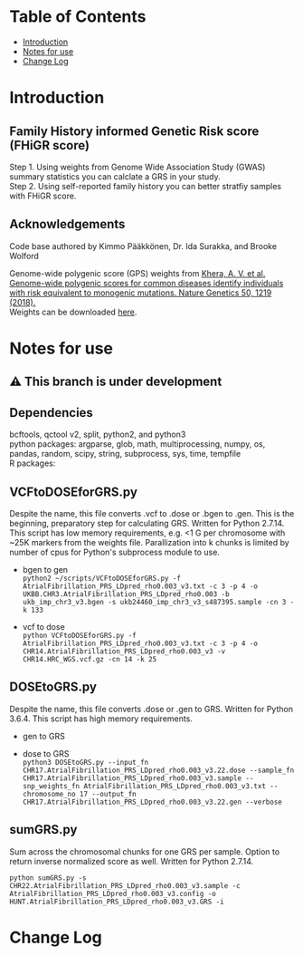 Table of Contents
=================

   * [Introduction](#introduction)
   * [Notes for use](#notes-for-use)
   * [Change Log](#change-log)


# Introduction

## Family History informed Genetic Risk score (FHiGR score)


Step 1. Using weights from Genome Wide Association Study (GWAS) summary statistics you can calclate a GRS in your study.  
Step 2. Using self-reported family history you can better stratfiy samples with FHiGR score.  

## Acknowledgements
Code base authored by Kimmo Pääkkönen, Dr. Ida Surakka, and Brooke Wolford

Genome-wide polygenic score (GPS) weights from [Khera, A. V. et al. Genome-wide polygenic scores for common diseases identify individuals with risk equivalent to monogenic mutations. Nature Genetics 50, 1219 (2018).](10.1038/s41588-018-0183-z)  
Weights can be downloaded [here](http://www.broadcvdi.org/informational/data).

# Notes for use

## :warning: This branch is under development

## Dependencies 
bcftools, qctool v2, split, python2, and python3  
python packages: argparse, glob, math, multiprocessing, numpy, os, pandas, random, scipy, string, subprocess, sys, time, tempfile  
R packages:  

## VCFtoDOSEforGRS.py 
Despite the name, this file converts .vcf to .dose or .bgen to .gen. This is the beginning, preparatory step for calculating GRS.
Written for Python 2.7.14. This script has low memory requirements, e.g. <1 G per chromosome with ~25K markers from the weights file. Parallization into k chunks is limited by number of cpus for Python's subprocess module to use.

* bgen to gen  
`python2 ~/scripts/VCFtoDOSEforGRS.py -f AtrialFibrillation_PRS_LDpred_rho0.003_v3.txt -c 3 -p 4 -o UKBB.CHR3.AtrialFibrillation_PRS_LDpred_rho0.003 -b ukb_imp_chr3_v3.bgen -s ukb24460_imp_chr3_v3_s487395.sample -cn 3 -k 133`

* vcf to dose  
`python VCFtoDOSEforGRS.py -f AtrialFibrillation_PRS_LDpred_rho0.003_v3.txt -c 3 -p 4 -o CHR14.AtrialFibrillation_PRS_LDpred_rho0.003_v3 -v CHR14.HRC_WGS.vcf.gz -cn 14 -k 25`

## DOSEtoGRS.py 
Despite the name, this file converts .dose or .gen to GRS. Written for Python 3.6.4. This script has high memory requirements.

* gen to GRS  

* dose to GRS  
`python3 DOSEtoGRS.py --input_fn CHR17.AtrialFibrillation_PRS_LDpred_rho0.003_v3.22.dose --sample_fn CHR17.AtrialFibrillation_PRS_LDpred_rho0.003_v3.sample --snp_weights_fn AtrialFibrillation_PRS_LDpred_rho0.003_v3.txt --chromosome_no 17 --output_fn CHR17.AtrialFibrillation_PRS_LDpred_rho0.003_v3.22.gen --verbose`

## sumGRS.py 
Sum across the chromosomal chunks for one GRS per sample. Option to return inverse normalized score as well. Written for Python 2.7.14.  

`python sumGRS.py -s CHR22.AtrialFibrillation_PRS_LDpred_rho0.003_v3.sample -c AtrialFibrillation_PRS_LDpred_rho0.003_v3.config -o HUNT.AtrialFibrillation_PRS_LDpred_rho0.003_v3.GRS -i`

# Change Log
